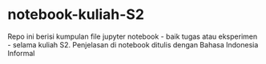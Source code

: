 # notebook-kuliah-S2
Repo ini berisi kumpulan file jupyter notebook - baik tugas atau eksperimen - selama kuliah S2. Penjelasan di notebook ditulis dengan Bahasa Indonesia Informal
